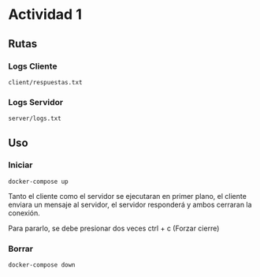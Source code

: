# Actividad 1

## Rutas

### Logs Cliente

    client/respuestas.txt

### Logs Servidor

    server/logs.txt

## Uso

### Iniciar

    docker-compose up

Tanto el cliente como el servidor se ejecutaran en primer plano, el cliente enviara un mensaje al servidor, el servidor responderá y ambos cerraran la conexión.

Para pararlo, se debe presionar dos veces ctrl + c (Forzar cierre)

### Borrar

    docker-compose down
